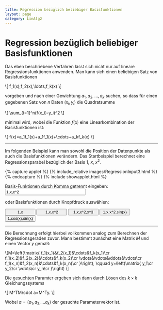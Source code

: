 ```yaml
---
title: Regression bezüglich beliebiger Basisfunktionen
layout: page
category: LinAlg2
---
```

# Regression bezüglich beliebiger Basisfunktionen

Das eben beschriebene Verfahren lässt sich nicht nur auf lineare Regressionsfunktionen anwenden.
Man kann sich einen beliebigen Satz von Basisfunktionen

\\[
f_1(x),f_2(x),\ldots,f_k(x)
\\]

vorgeben und nach einer Gewichtung
$a_1,a_2,\ldots,a_k$ suchen, so dass für einen gegebenen Satz von $n$ Daten $(x_i,y_i)$
die Quadratsumme

\\[
\sum_{i=1}^n(f(x_i)-y_i)^2
\\]

minimal wird, wobei die Funktion $f(x)$ eine Linearkombination der Basisfunktionen ist:

\\[
f(x)=a_1f_1(x)+a_1f_1(x)+\cdots+a_kf_k(x)
\\]

---

Im folgenden Beispiel kann man sowohl die Position der Datenpunkte als auch die Basisfunktionen
verändern. Das Startbeispiel berechnet eine Regressionsparabel bezüglich der Basis $1$, $x$, $x^2$.

 <script language="JavaScript" type="text/javascript">
		function doScript(c)
		{
			cdy.evokeCS(c);
		}    
               cc='"';
</script>

{% capture applet %} {% include_relative images/RegressionInput3.html %} {% endcapture %}
{% include showapplet.html %}


Basis-Funktionen durch Komma getrennt eingeben:  <input type="text" name="state2" value="1,x,x^2" size="30"  onkeypress="javascript:if (window.event.keyCode == 13) {doScript('basistext='+cc+this.value+cc);}" />

oder Basisfunktionen durch Knopfdruck auswählen:

<script type="text/javascript">

var statement=new Array()
statement[0]='(basistext="1,x";)'
statement[1]='(basistext="1,x,x^2";)'
statement[2]='(basistext="1,x,x^2,x^3";)'
statement[3]='(basistext="1,x,x^2,sin(x)";)'
statement[4]='(basistext="1,cos(x),sin(x)";)'
</script>
 <input type="button" value="1,x" style="width: 100px; " onclick="doScript(statement[0])" />
 <input type="button" value="1,x,x^2" style="width: 100px; " onclick="doScript(statement[1])" />
 <input type="button" value="1,x,x^2,x^3" style="width: 100px; " onclick="doScript(statement[2])" />
 <input type="button" value="1,x,x^2,sin(x)" style="width: 100px; " onclick="doScript(statement[3])" />
 <input type="button" value="1,cos(x),sin(x)" style="width: 100px; " onclick="doScript(statement[4])" />

---

Die Berechnung erfolgt hierbei vollkommen analog zum Berechnen der Regressionsgeraden zuvor. Mann bestimmt zunächst eine Matrix $M$
und einen Vector $y$ gemäß:

\\[M=\left(\matrix{
f_1(x_1)&f_2(x_1)&\cdots&f_k(x_1)\cr
f_1(x_2)&f_2(x_2)&\cdots&f_k(x_2)\cr
\vdots&\vdots&\ddots&\vdots\cr
f_1(x_n)&f_2(x_n)&\cdots&f_k(x_n)\cr
}\right);
\qquad y=\left(\matrix{
y_1\cr
y_2\cr
\vdots\cr
y_n\cr
}\right)
\\]

Die gesuchten Paramter ergeben sich dann durch Lösen des $k\times k$ Gleichungssystems

\\[
M^TM\cdot a=M^Ty.
\\]

Wobei $a=(a_1,a_2,\ldots a_k)$ der gesuchte Parametervektor ist.
